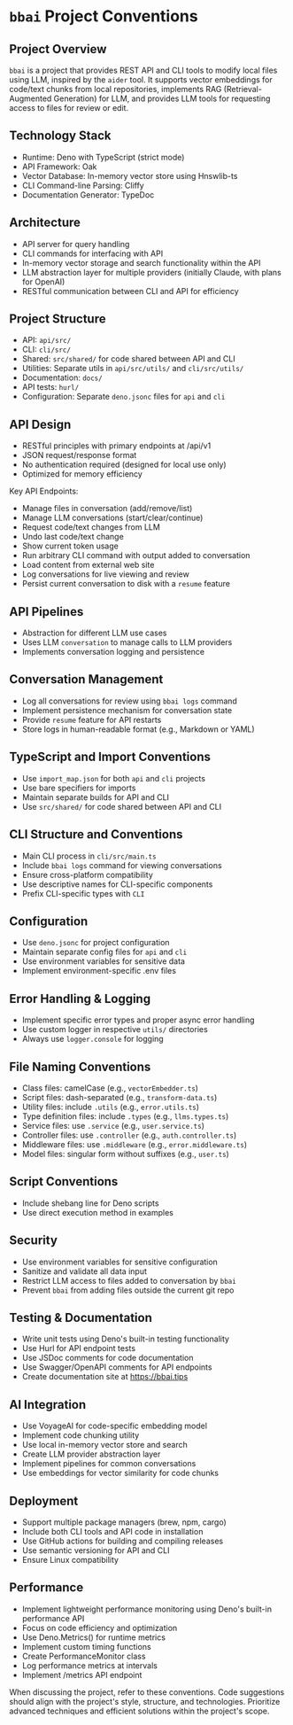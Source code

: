 # `bbai` Project Conventions

## Project Overview
`bbai` is a project that provides REST API and CLI tools to modify local files using LLM, inspired by the `aider` tool. It supports vector embeddings for code/text chunks from local repositories, implements RAG (Retrieval-Augmented Generation) for LLM, and provides LLM tools for requesting access to files for review or edit.

## Technology Stack
- Runtime: Deno with TypeScript (strict mode)
- API Framework: Oak
- Vector Database: In-memory vector store using Hnswlib-ts
- CLI Command-line Parsing: Cliffy
- Documentation Generator: TypeDoc

## Architecture
- API server for query handling
- CLI commands for interfacing with API
- In-memory vector storage and search functionality within the API
- LLM abstraction layer for multiple providers (initially Claude, with plans for OpenAI)
- RESTful communication between CLI and API for efficiency

## Project Structure
- API: `api/src/`
- CLI: `cli/src/`
- Shared: `src/shared/` for code shared between API and CLI
- Utilities: Separate utils in `api/src/utils/` and `cli/src/utils/`
- Documentation: `docs/`
- API tests: `hurl/`
- Configuration: Separate `deno.jsonc` files for `api` and `cli`

## API Design
- RESTful principles with primary endpoints at /api/v1
- JSON request/response format
- No authentication required (designed for local use only)
- Optimized for memory efficiency

Key API Endpoints:
- Manage files in conversation (add/remove/list)
- Manage LLM conversations (start/clear/continue)
- Request code/text changes from LLM
- Undo last code/text change
- Show current token usage
- Run arbitrary CLI command with output added to conversation
- Load content from external web site
- Log conversations for live viewing and review
- Persist current conversation to disk with a `resume` feature

## API Pipelines
- Abstraction for different LLM use cases
- Uses LLM `conversation` to manage calls to LLM providers
- Implements conversation logging and persistence

## Conversation Management
- Log all conversations for review using `bbai logs` command
- Implement persistence mechanism for conversation state
- Provide `resume` feature for API restarts
- Store logs in human-readable format (e.g., Markdown or YAML)

## TypeScript and Import Conventions
- Use `import_map.json` for both `api` and `cli` projects
- Use bare specifiers for imports
- Maintain separate builds for API and CLI
- Use `src/shared/` for code shared between API and CLI

## CLI Structure and Conventions
- Main CLI process in `cli/src/main.ts`
- Include `bbai logs` command for viewing conversations
- Ensure cross-platform compatibility
- Use descriptive names for CLI-specific components
- Prefix CLI-specific types with `CLI`

## Configuration
- Use `deno.jsonc` for project configuration
- Maintain separate config files for `api` and `cli`
- Use environment variables for sensitive data
- Implement environment-specific .env files

## Error Handling & Logging
- Implement specific error types and proper async error handling
- Use custom logger in respective `utils/` directories
- Always use `logger.console` for logging

## File Naming Conventions
- Class files: camelCase (e.g., `vectorEmbedder.ts`)
- Script files: dash-separated (e.g., `transform-data.ts`)
- Utility files: include `.utils` (e.g., `error.utils.ts`)
- Type definition files: include `.types` (e.g., `llms.types.ts`)
- Service files: use `.service` (e.g., `user.service.ts`)
- Controller files: use `.controller` (e.g., `auth.controller.ts`)
- Middleware files: use `.middleware` (e.g., `error.middleware.ts`)
- Model files: singular form without suffixes (e.g., `user.ts`)

## Script Conventions
- Include shebang line for Deno scripts
- Use direct execution method in examples

## Security
- Use environment variables for sensitive configuration
- Sanitize and validate all data input
- Restrict LLM access to files added to conversation by `bbai`
- Prevent `bbai` from adding files outside the current git repo

## Testing & Documentation
- Write unit tests using Deno's built-in testing functionality
- Use Hurl for API endpoint tests
- Use JSDoc comments for code documentation
- Use Swagger/OpenAPI comments for API endpoints
- Create documentation site at https://bbai.tips

## AI Integration
- Use VoyageAI for code-specific embedding model
- Implement code chunking utility
- Use local in-memory vector store and search
- Create LLM provider abstraction layer
- Implement pipelines for common conversations
- Use embeddings for vector similarity for code chunks

## Deployment
- Support multiple package managers (brew, npm, cargo)
- Include both CLI tools and API code in installation
- Use GitHub actions for building and compiling releases
- Use semantic versioning for API and CLI
- Ensure Linux compatibility

## Performance
- Implement lightweight performance monitoring using Deno's built-in performance API
- Focus on code efficiency and optimization
- Use Deno.Metrics() for runtime metrics
- Implement custom timing functions
- Create PerformanceMonitor class
- Log performance metrics at intervals
- Implement /metrics API endpoint

When discussing the project, refer to these conventions. Code suggestions should align with the project's style, structure, and technologies. Prioritize advanced techniques and efficient solutions within the project's scope.
